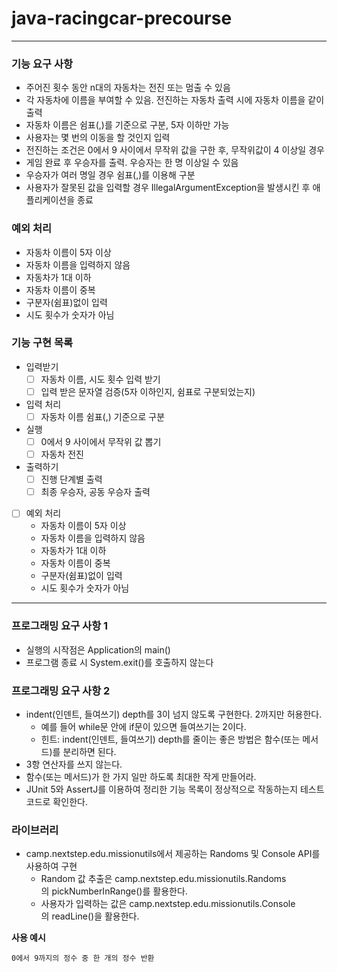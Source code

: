 # java-racingcar-precourse

---
### 기능 요구 사항

- 주어진 횟수 동안 n대의 자동차는 전진 또는 멈출 수 있음
- 각 자동차에 이름을 부여할 수 있음. 전진하는 자동차 출력 시에 자동차 이름을 같이 출력
- 자동차 이름은 쉼표(,)를 기준으로 구분, 5자 이하만 가능
- 사용자는 몇 번의 이동을 할 것인지 입력
- 전진하는 조건은 0에서 9 사이에서 무작위 값을 구한 후, 무작위값이 4 이상일 경우
- 게임 완료 후 우승자를 출력. 우승자는 한 명 이상일 수 있음
- 우승자가 여러 명일 경우 쉼표(,)를 이용해 구분
- 사용자가 잘못된 값을 입력할 경우 IllegalArgumentException을 발생시킨 후 애플리케이션을 종료

### 예외 처리

- 자동차 이름이 5자 이상
- 자동차 이름을 입력하지 않음
- 자동차가 1대 이하
- 자동차 이름이 중복
- 구분자(쉼표)없이 입력
- 시도 횟수가 숫자가 아님

### 기능 구현 목록

- 입력받기
    - [ ]  자동차 이름, 시도 횟수 입력 받기
    - [ ]  입력 받은 문자열 검증(5자 이하인지, 쉼표로 구분되었는지)
- 입력 처리
    - [ ]  자동차 이름 쉼표(,) 기준으로 구분
- 실행
    - [ ]  0에서 9 사이에서 무작위 값 뽑기
    - [ ]  자동차 전진
- 출력하기
    - [ ]  진행 단계별 출력
    - [ ]  최종 우승자, 공동 우승자 출력
- [ ]  예외 처리
    - 자동차 이름이 5자 이상
    - 자동차 이름을 입력하지 않음
    - 자동차가 1대 이하
    - 자동차 이름이 중복
    - 구분자(쉼표)없이 입력
    - 시도 횟수가 숫자가 아님


---
### 프로그래밍 요구 사항 1

- 실행의 시작점은 Application의 main()
- 프로그램 종료 시 System.exit()를 호출하지 않는다

### 프로그래밍 요구 사항 2

- indent(인덴트, 들여쓰기) depth를 3이 넘지 않도록 구현한다. 2까지만 허용한다.
    - 예를 들어 while문 안에 if문이 있으면 들여쓰기는 2이다.
    - 힌트: indent(인덴트, 들여쓰기) depth를 줄이는 좋은 방법은 함수(또는 메서드)를 분리하면 된다.
- 3항 연산자를 쓰지 않는다.
- 함수(또는 메서드)가 한 가지 일만 하도록 최대한 작게 만들어라.
- JUnit 5와 AssertJ를 이용하여 정리한 기능 목록이 정상적으로 작동하는지 테스트 코드로 확인한다.

### 라이브러리

- camp.nextstep.edu.missionutils에서 제공하는 Randoms 및 Console API를 사용하여 구현
    - Random 값 추출은 camp.nextstep.edu.missionutils.Randoms의 pickNumberInRange()를 활용한다.
    - 사용자가 입력하는 값은 camp.nextstep.edu.missionutils.Console의 readLine()을 활용한다.

**사용 예시**
````
0에서 9까지의 정수 중 한 개의 정수 반환

